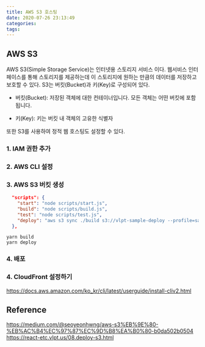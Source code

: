 ```yaml
---
title: AWS S3 호스팅
date: 2020-07-26 23:13:49
categories:
tags:
---
```


## AWS S3

AWS S3(Simple Storage Service)는 인터넷용 스토리지 서비스 이다. 웹서비스 인터페이스를 통해 스토리지를 제공하는데 이 스토리지에 원하는 만큼의 데이터를 저장하고 보호할 수 있다.
S3는 버킷(Bucket)과 키(Key)로 구성되어 있다.

- 버킷(Bucket): 저장된 객체에 대한 컨테이너입니다. 모든 객체는 어떤 버킷에 포함됩니다.

- 키(Key): 키는 버킷 내 객체의 고유한 식별자

또한 S3를 사용하여 정적 웹 호스팅도 설정할 수 있다.

### 1. IAM 권한 추가

### 2. AWS CLI 설정

### 3. AWS S3 버킷 생성

```json
  "scripts": {
    "start": "node scripts/start.js",
    "build": "node scripts/build.js",
    "test": "node scripts/test.js",
    "deploy": "aws s3 sync ./build s3://vlpt-sample-deploy --profile=sample-deploy-s3"
  },
```

```
yarn build
yarn deploy
```

### 4. 배포

### 4. CloudFront 설정하기

https://docs.aws.amazon.com/ko_kr/cli/latest/userguide/install-cliv2.html

## Reference

https://medium.com/@seoyeonhwng/aws-s3%EB%9E%80-%EB%AC%B4%EC%97%87%EC%9D%B8%EA%B0%80-b0da502b0504
https://react-etc.vlpt.us/08.deploy-s3.html
